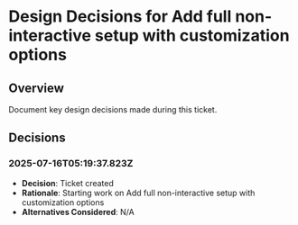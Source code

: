 # Design Decisions for Add full non-interactive setup with customization options

## Overview
Document key design decisions made during this ticket.

## Decisions

### 2025-07-16T05:19:37.823Z
- **Decision**: Ticket created
- **Rationale**: Starting work on Add full non-interactive setup with customization options
- **Alternatives Considered**: N/A

